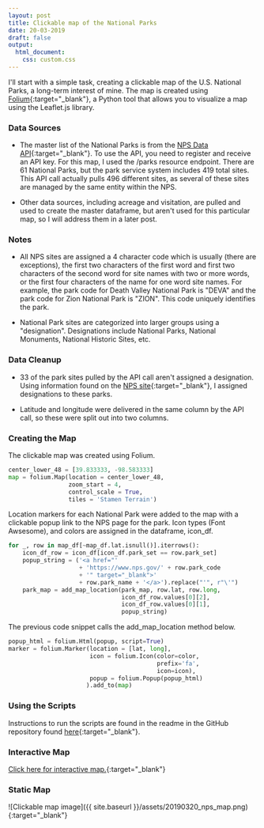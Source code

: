 ```yaml
---
layout: post
title: Clickable map of the National Parks
date: 20-03-2019
draft: false
output:
  html_document:
    css: custom.css
---
```


I'll start with a simple task, creating a clickable map of the U.S. National Parks, a long-term interest of mine. The map is created using [Folium](https://python-visualization.github.io/folium/){:target="_blank"}, a Python tool that allows you to visualize a map using the Leaflet.js library.

### Data Sources
* The master list of the National Parks is from the [NPS Data API](https://www.nps.gov/subjects/digital/nps-data-api.htm){:target="_blank"}. To use the API, you need to register and receive an API key. For this map, I used the /parks resource endpoint. There are 61 National Parks, but the park service system includes 419 total sites. This API call actually pulls 496 different sites, as several of these sites are managed by the same entity within the NPS.

* Other data sources, including acreage and visitation, are pulled and used to create the master dataframe, but aren't used for this particular map, so I will address them in a later post.

### Notes
* All NPS sites are assigned a 4 character code which is usually (there are exceptions), the first two characters of the first word and first two characters of the second word for site names with two or more words, or the first four characters of the name for one word site names. For example, the park code for Death Valley National Park is "DEVA" and the park code for Zion National Park is "ZION". This code uniquely identifies the park.

* National Park sites are categorized into larger groups using a "designation". Designations include National Parks, National Monuments, National Historic Sites, etc.

### Data Cleanup
* 33 of the park sites pulled by the API call aren't assigned a designation. Using information found on the [NPS site](https://www.nps.gov/articles/nps-designations.htm){:target="_blank"}, I assigned designations to these parks.

* Latitude and longitude were delivered in the same column by the API call, so these were split out into two columns.

### Creating the Map
The clickable map was created using Folium.
~~~python
center_lower_48 = [39.833333, -98.583333]
map = folium.Map(location = center_lower_48,
                 zoom_start = 4,
                 control_scale = True,
                 tiles = 'Stamen Terrain')
~~~

Location markers for each National Park were added to the map with a clickable popup link to the NPS page for the park. Icon types (Font Awsesome), and colors are assigned in the dataframe, icon_df.
```python
for _, row in map_df[~map_df.lat.isnull()].iterrows():
    icon_df_row = icon_df[icon_df.park_set == row.park_set]
    popup_string = ('<a href="'
                    + 'https://www.nps.gov/' + row.park_code
                    + '" target="_blank">'
                    + row.park_name + '</a>').replace("'", r"\'")
    park_map = add_map_location(park_map, row.lat, row.long,
                                icon_df_row.values[0][2],
                                icon_df_row.values[0][1],
                                popup_string)
```

The previous code snippet calls the add_map_location method below.
```python
popup_html = folium.Html(popup, script=True)
marker = folium.Marker(location = [lat, long],
                       icon = folium.Icon(color=color,
                                          prefix='fa',
                                          icon=icon),
                       popup = folium.Popup(popup_html)
                      ).add_to(map)
```

### Using the Scripts
Instructions to run the scripts are found in the readme in the GitHub repository found [here](https://github.com/goodmorningdata/nps){:target="_blank"}.

### Interactive Map
[Click here for interactive map.](https://goodmorningdata.github.io/assets/nps_parks_map.html){:target="_blank"}

### Static Map
![Clickable map image]({{ site.baseurl }}/assets/20190320_nps_map.png){:target="_blank"}
